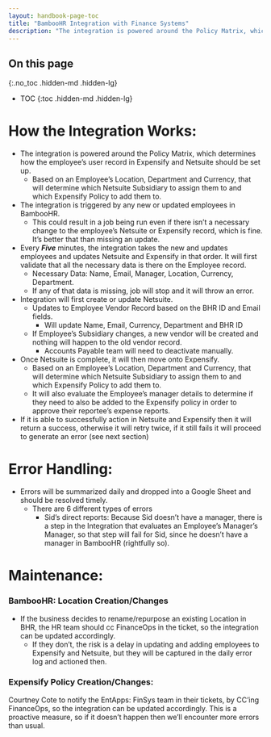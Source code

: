```yaml
---
layout: handbook-page-toc
title: "BambooHR Integration with Finance Systems"
description: "The integration is powered around the Policy Matrix, which determines how the employee’s user record in Expensify and Netsuite should be set up."
---
```


<link rel="stylesheet" type="text/css" href="/stylesheets/biztech.css" />

## On this page
{:.no_toc .hidden-md .hidden-lg}

- TOC
{:toc .hidden-md .hidden-lg}

# How the Integration Works:

- The integration is powered around the Policy Matrix, which determines how the employee’s user record in Expensify and Netsuite should be set up.
   - Based on an Employee’s Location, Department and Currency, that will determine which Netsuite Subsidiary to assign them to and which Expensify Policy to add them to.
- The integration is triggered by any new or updated employees in BambooHR.
   - This could result in a job being run even if there isn’t a necessary change to the employee’s Netsuite or Expensify record, which is fine. It’s better that than missing an update.
- Every _**Five**_ minutes, the integration takes the new and updates employees and updates Netsuite and Expensify in that order.
It will first validate that all the necessary data is there on the Employee record.
   - Necessary Data: Name, Email, Manager, Location, Currency, Department.
   - If any of that data is missing, job will stop and it will throw an error.
- Integration will first create or update Netsuite.
   - Updates to Employee Vendor Record based on the BHR ID and Email fields.
       - Will update Name, Email, Currency, Department and BHR ID
   - If Employee’s Subsidiary changes, a new vendor will be created and nothing will happen to the old vendor record.
      - Accounts Payable team will need to deactivate manually.
- Once Netsuite is complete, it will then move onto Expensify.
   - Based on an Employee’s Location, Department and Currency, that will determine which Netsuite Subsidiary to assign them to and which Expensify Policy to add them to.
    - It will also evaluate the Employee’s manager details to determine if they need to also be added to the Expensify policy in order to approve their reportee’s expense reports.
- If it is able to successfully action in Netsuite and Expensify then it will return a success, otherwise it will retry twice, if it still fails it will proceed to generate an error (see next section)

# Error Handling:
- Errors will be summarized daily and dropped into a Google Sheet and should be resolved timely.
   - There are 6 different types of errors
      - Sid’s direct reports: Because Sid doesn’t have a manager, there is a step in the Integration that evaluates an Employee’s Manager’s Manager, so that step will fail for Sid, since he doesn’t have a manager in BambooHR (rightfully so).


# Maintenance:

### **BambooHR: Location Creation/Changes**
   - If the business decides to rename/repurpose an existing Location in BHR, the HR team should cc FinanceOps in the ticket, so the integration can be updated accordingly.
      - If they don’t, the risk is a delay in updating and adding employees to Expensify and Netsuite, but they will be captured in the daily error log and actioned then.

### **Expensify Policy Creation/Changes:**
 Courtney Cote to notify the EntApps: FinSys team in their tickets, by CC’ing FinanceOps, so the integration can be updated accordingly. This is a proactive measure, so if it doesn’t happen then we’ll encounter more errors than usual.
